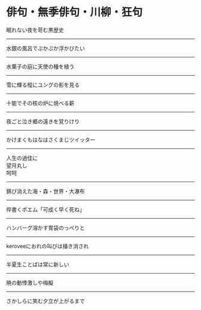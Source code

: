 # 俳句・無季俳句・川柳・狂句

眠れない夜を苛む黒歴史

---

水銀の風呂でぷかぷか浮かびたい

---

水菓子の庭に天使の種を植う

---

雪に輝る樅にユングの影を見る

---

十能でその核の炉に焼べる薪

---

夜ごと泣き郷の遠きを覚りけり

---

かけまくもはなはさくまじツイッター

---

人生の過佳に  
望月丸し  
呵呵

---

錆び消えた海・森・世界・大瀑布

---

倅書くポエム「可成く早く死ね」

---

ハンバーグ溶かす胃袋のっぺりと

---

keroveeにおれの叫びは掻き消され

---

半夏生ことばは常に新しい

---

暁の動悸激しや梅擬

---

さかしらに笑む夕立が上がるまで
